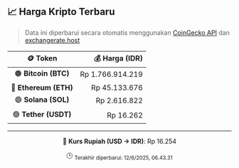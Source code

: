 

<!-- HARGA_KRIPTO -->
## 📈 Harga Kripto Terbaru

> Data ini diperbarui secara otomatis menggunakan [CoinGecko API](https://www.coingecko.com/) dan [exchangerate.host](https://exchangerate.host/)

<div align="center">

| 🪙 Token | 💰 Harga (IDR) |
|:------:|---------------:|
| 🟠 **Bitcoin (BTC)**   | Rp 1.766.914.219 |
| 🔵 **Ethereum (ETH)**  | Rp 45.133.676 |
| 🟣 **Solana (SOL)**    | Rp 2.616.822 |
| 🟢 **Tether (USDT)**   | Rp 16.262 |

---

💱 **Kurs Rupiah (USD → IDR)**: Rp 16.254

🕒 <sub>Terakhir diperbarui: 12/6/2025, 06.43.31</sub>

</div>
<!-- /HARGA_KRIPTO -->